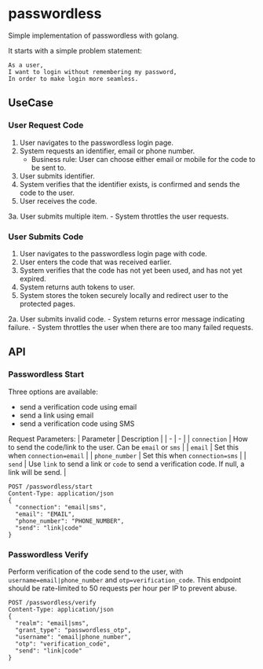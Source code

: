 # passwordless

Simple implementation of passwordless with golang.

It starts with a simple problem statement:

```
As a user,
I want to login without remembering my password,
In order to make login more seamless.
```

## UseCase
### User Request Code

1. User navigates to the passwordless login page.
2. System requests an identifier, email or phone number.
	- Business rule: User can choose either email or mobile for the code to be sent to.
3. User submits identifier.
4. System verifies that the identifier exists, is confirmed and sends the code to the user.
5. User receives the code.

3a. User submits multiple item.
	- System throttles the user requests.

### User Submits Code 

1. User navigates to the passwordless login page with code.
2. User enters the code that was received earlier.
3. System verifies that the code has not yet been used, and has not yet expired.
4. System returns auth tokens to user.
5. System stores the token securely locally and redirect user to the protected pages.

2a. User submits invalid code.
	- System returns error message indicating failure.
	- System throttles the user when there are too many failed requests.

## API

### Passwordless Start

Three options are available:
- send a verification code using email
- send a link using email
- send a verification code using SMS 

Request Parameters:
| Parameter | Description |
| - | - |
| `connection` | How to send the code/link to the user. Can be `email` or `sms` |
| `email` | Set this when `connection=email` |
| `phone_number` | Set this when `connection=sms` |
| `send` | Use `link` to send a link or `code` to send a verification code. If null, a link will be send. |

```
POST /passwordless/start
Content-Type: application/json
{
  "connection": "email|sms",
  "email": "EMAIL",
  "phone_number": "PHONE_NUMBER",
  "send": "link|code"
}
```

### Passwordless Verify

Perform verification of the code send to the user, with `username=email|phone_number` and `otp=verification_code`. This endpoint should be rate-limited to 50 requests per hour per IP to prevent abuse.

```
POST /passwordless/verify
Content-Type: application/json
{
  "realm": "email|sms",
  "grant_type": "passwordless_otp",
  "username": "email|phone_number",
  "otp": "verification_code",
  "send": "link|code"
}
```

